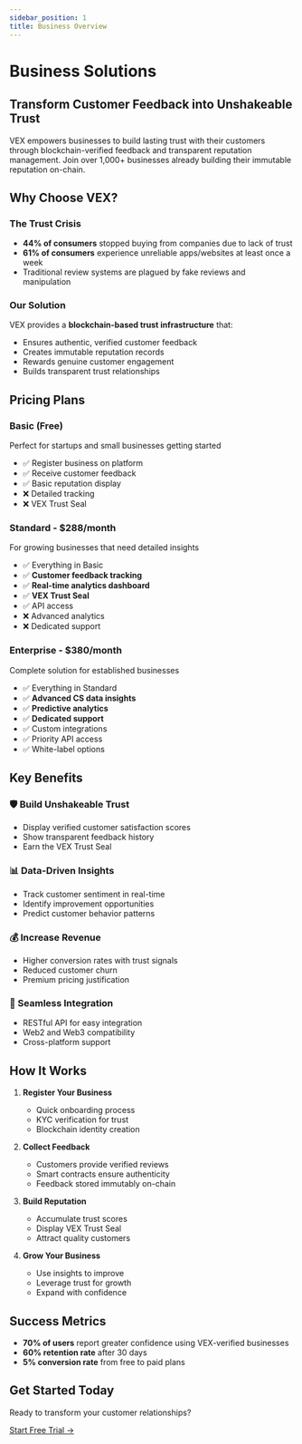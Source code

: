 ```yaml
---
sidebar_position: 1
title: Business Overview
---
```


# Business Solutions

## Transform Customer Feedback into Unshakeable Trust

VEX empowers businesses to build lasting trust with their customers through blockchain-verified feedback and transparent reputation management. Join over 1,000+ businesses already building their immutable reputation on-chain.

## Why Choose VEX?

### The Trust Crisis

- **44% of consumers** stopped buying from companies due to lack of trust
- **61% of consumers** experience unreliable apps/websites at least once a week
- Traditional review systems are plagued by fake reviews and manipulation

### Our Solution

VEX provides a **blockchain-based trust infrastructure** that:
- Ensures authentic, verified customer feedback
- Creates immutable reputation records
- Rewards genuine customer engagement
- Builds transparent trust relationships

## Pricing Plans

### Basic (Free)
Perfect for startups and small businesses getting started

- ✅ Register business on platform
- ✅ Receive customer feedback
- ✅ Basic reputation display
- ❌ Detailed tracking
- ❌ VEX Trust Seal

### Standard - $288/month
For growing businesses that need detailed insights

- ✅ Everything in Basic
- ✅ **Customer feedback tracking**
- ✅ **Real-time analytics dashboard**
- ✅ **VEX Trust Seal**
- ✅ API access
- ❌ Advanced analytics
- ❌ Dedicated support

### Enterprise - $380/month
Complete solution for established businesses

- ✅ Everything in Standard
- ✅ **Advanced CS data insights**
- ✅ **Predictive analytics**
- ✅ **Dedicated support**
- ✅ Custom integrations
- ✅ Priority API access
- ✅ White-label options

## Key Benefits

### 🛡️ Build Unshakeable Trust
- Display verified customer satisfaction scores
- Show transparent feedback history
- Earn the VEX Trust Seal

### 📊 Data-Driven Insights
- Track customer sentiment in real-time
- Identify improvement opportunities
- Predict customer behavior patterns

### 💰 Increase Revenue
- Higher conversion rates with trust signals
- Reduced customer churn
- Premium pricing justification

### 🔗 Seamless Integration
- RESTful API for easy integration
- Web2 and Web3 compatibility
- Cross-platform support

## How It Works

1. **Register Your Business**
   - Quick onboarding process
   - KYC verification for trust
   - Blockchain identity creation

2. **Collect Feedback**
   - Customers provide verified reviews
   - Smart contracts ensure authenticity
   - Feedback stored immutably on-chain

3. **Build Reputation**
   - Accumulate trust scores
   - Display VEX Trust Seal
   - Attract quality customers

4. **Grow Your Business**
   - Use insights to improve
   - Leverage trust for growth
   - Expand with confidence

## Success Metrics

- **70% of users** report greater confidence using VEX-verified businesses
- **60% retention rate** after 30 days
- **5% conversion rate** from free to paid plans

## Get Started Today

Ready to transform your customer relationships?

[Start Free Trial →](/business/getting-started)